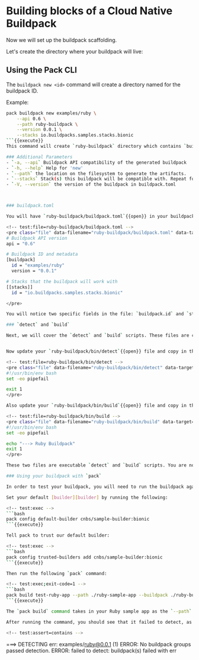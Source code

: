 # Building blocks of a Cloud Native Buildpack

<!-- test:suite=create-buildpack;weight=2 -->

Now we will set up the buildpack scaffolding.

Let's create the directory where your buildpack will live:

## Using the Pack CLI

The `buildpack new <id>` command will create a directory named for the buildpack ID.

Example:
<!-- test:exec -->
```bash
pack buildpack new examples/ruby \
    --api 0.6 \
    --path ruby-buildpack \
    --version 0.0.1 \
    --stacks io.buildpacks.samples.stacks.bionic
```{{execute}}
This command will create `ruby-buildpack` directory which contains `buildpack.toml`, `bin/build`,  `bin/detect` files.

### Additional Parameters
- `-a, --api` Buildpack API compatibility of the generated buildpack
- `-h, --help` Help for 'new'
- `--path` the location on the filesystem to generate the artifacts.
- `--stacks` Stack(s) this buildpack will be compatible with. Repeat for each stack in order, or supply once by comma-separated list
- `-V, --version` the version of the buildpack in buildpack.toml



### buildpack.toml

You will have `ruby-buildpack/buildpack.toml`{{open}} in your buildpack directory to describe our buildpack.

<!-- test:file=ruby-buildpack/buildpack.toml -->
<pre class="file" data-filename="ruby-buildpack/buildpack.toml" data-target="replace">
# Buildpack API version
api = "0.6"

# Buildpack ID and metadata
[buildpack]
  id = "examples/ruby"
  version = "0.0.1"

# Stacks that the buildpack will work with
[[stacks]]
  id = "io.buildpacks.samples.stacks.bionic"

</pre>

You will notice two specific fields in the file: `buildpack.id` and `stack.id`. The buildpack ID is the way you will reference the buildpack when you create buildpack groups, builders, etc. The stack ID is the root file system in which the buildpack will be run. This example can be run on one of two different stacks, both based upon Ubuntu Bionic.

### `detect` and `build`

Next, we will cover the `detect` and `build` scripts. These files are created in `bin` directory in your buildpack directory.


Now update your `ruby-buildpack/bin/detect`{{open}} file and copy in the following contents:

<!-- test:file=ruby-buildpack/bin/detect -->
<pre class="file" data-filename="ruby-buildpack/bin/detect" data-target="replace">
#!/usr/bin/env bash
set -eo pipefail

exit 1
</pre>

Also update your `ruby-buildpack/bin/build`{{open}} file and copy in the following contents:

<!-- test:file=ruby-buildpack/bin/build -->
<pre class="file" data-filename="ruby-buildpack/bin/build" data-target="replace">
#!/usr/bin/env bash
set -eo pipefail

echo "---> Ruby Buildpack"
exit 1
</pre>

These two files are executable `detect` and `build` scripts. You are now able to use this buildpack.

### Using your buildpack with `pack`

In order to test your buildpack, you will need to run the buildpack against your sample Ruby app using the `pack` CLI.

Set your default [builder][builder] by running the following:

<!-- test:exec -->
```bash
pack config default-builder cnbs/sample-builder:bionic
```{{execute}}

Tell pack to trust our default builder:

<!-- test:exec -->
```bash
pack config trusted-builders add cnbs/sample-builder:bionic
```{{execute}}

Then run the following `pack` command:

<!-- test:exec;exit-code=1 -->
```bash
pack build test-ruby-app --path ./ruby-sample-app --buildpack ./ruby-buildpack
```{{execute}}

The `pack build` command takes in your Ruby sample app as the `--path` argument and your buildpack as the `--buildpack` argument.

After running the command, you should see that it failed to detect, as the `detect` script is currently written to simply error out.

<!-- test:assert=contains -->
```
===> DETECTING
err:  examples/ruby@0.0.1 (1)
ERROR: No buildpack groups passed detection.
ERROR: failed to detect: buildpack(s) failed with err
```

